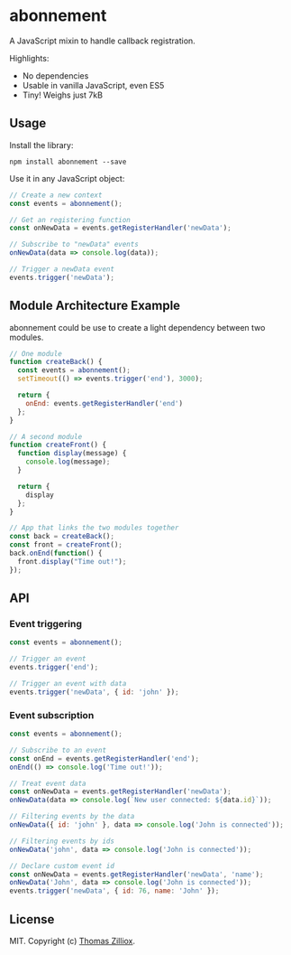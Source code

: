 abonnement
======

A JavaScript mixin to handle callback registration.

Highlights:

 * No dependencies
 * Usable in vanilla JavaScript, even ES5
 * Tiny! Weighs just 7kB
 
Usage
------

Install the library:

```
npm install abonnement --save
```

Use it in any JavaScript object:

```js
// Create a new context
const events = abonnement();

// Get an registering function 
const onNewData = events.getRegisterHandler('newData');

// Subscribe to "newData" events  
onNewData(data => console.log(data));

// Trigger a newData event
events.trigger('newData');
```
 
Module Architecture Example
------

abonnement could be use to create a light dependency between two modules.

```js
// One module
function createBack() {
  const events = abonnement();
  setTimeout(() => events.trigger('end'), 3000);

  return {
    onEnd: events.getRegisterHandler('end')
  };
}

// A second module
function createFront() {
  function display(message) {
    console.log(message);
  }

  return {
    display
  };
}

// App that links the two modules together
const back = createBack();
const front = createFront();
back.onEnd(function() {
  front.display("Time out!");
});
```

API
------

### Event triggering

```js
const events = abonnement();

// Trigger an event
events.trigger('end');

// Trigger an event with data
events.trigger('newData', { id: 'john' });
```

### Event subscription
 
 ```js
const events = abonnement();

// Subscribe to an event
const onEnd = events.getRegisterHandler('end');
onEnd(() => console.log('Time out!'));

// Treat event data
const onNewData = events.getRegisterHandler('newData');
onNewData(data => console.log(`New user connected: ${data.id}`));

// Filtering events by the data
onNewData({ id: 'john' }, data => console.log('John is connected'));

// Filtering events by ids
onNewData('john', data => console.log('John is connected'));

// Declare custom event id
const onNewData = events.getRegisterHandler('newData', 'name');
onNewData('John', data => console.log('John is connected'));
events.trigger('newData', { id: 76, name: 'John' });
```


## License

MIT. Copyright (c) [Thomas Zilliox](https://tzi.fr).

